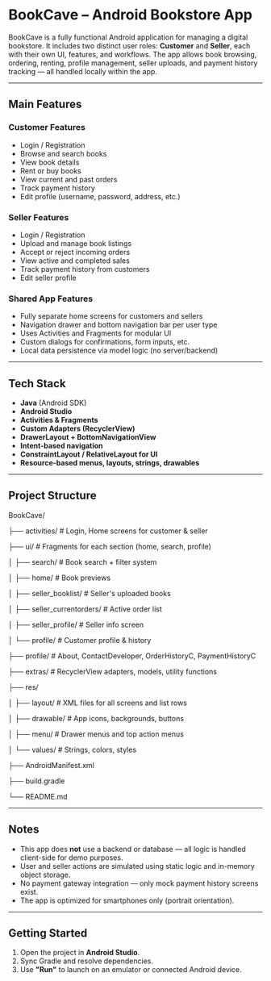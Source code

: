 # BookCave – Android Bookstore App

BookCave is a fully functional Android application for managing a digital bookstore. It includes two distinct user roles: **Customer** and **Seller**, each with their own UI, features, and workflows. The app allows book browsing, ordering, renting, profile management, seller uploads, and payment history tracking — all handled locally within the app.

---

##  Main Features

###  Customer Features
- Login / Registration  
- Browse and search books  
- View book details  
- Rent or buy books  
- View current and past orders  
- Track payment history  
- Edit profile (username, password, address, etc.)

###  Seller Features
- Login / Registration  
- Upload and manage book listings  
- Accept or reject incoming orders  
- View active and completed sales  
- Track payment history from customers  
- Edit seller profile  

###  Shared App Features
- Fully separate home screens for customers and sellers  
- Navigation drawer and bottom navigation bar per user type  
- Uses Activities and Fragments for modular UI  
- Custom dialogs for confirmations, form inputs, etc.  
- Local data persistence via model logic (no server/backend)

---

##  Tech Stack

- **Java** (Android SDK)
- **Android Studio**
- **Activities & Fragments**
- **Custom Adapters (RecyclerView)**
- **DrawerLayout + BottomNavigationView**
- **Intent-based navigation**
- **ConstraintLayout / RelativeLayout for UI**
- **Resource-based menus, layouts, strings, drawables**

---

##  Project Structure

BookCave/

├── activities/ # Login, Home screens for customer & seller

├── ui/ # Fragments for each section (home, search, profile)

│ ├── search/ # Book search + filter system

│ ├── home/ # Book previews

│ ├── seller_booklist/ # Seller's uploaded books

│ ├── seller_currentorders/ # Active order list

│ ├── seller_profile/ # Seller info screen

│ └── profile/ # Customer profile & history

├── profile/ # About, ContactDeveloper, OrderHistoryC, PaymentHistoryC

├── extras/ # RecyclerView adapters, models, utility functions

├── res/

│ ├── layout/ # XML files for all screens and list rows

│ ├── drawable/ # App icons, backgrounds, buttons

│ ├── menu/ # Drawer menus and top action menus

│ └── values/ # Strings, colors, styles

├── AndroidManifest.xml

├── build.gradle

└── README.md

---

##  Notes

- This app does **not** use a backend or database — all logic is handled client-side for demo purposes.
- User and seller actions are simulated using static logic and in-memory object storage.
- No payment gateway integration — only mock payment history screens exist.
- The app is optimized for smartphones only (portrait orientation).

---

##  Getting Started

1. Open the project in **Android Studio**.
2. Sync Gradle and resolve dependencies.
3. Use **"Run"** to launch on an emulator or connected Android device.
